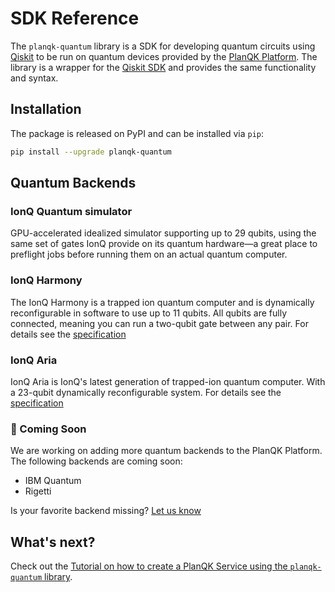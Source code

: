 # SDK Reference

The `planqk-quantum` library is a SDK for developing quantum circuits using [Qiskit](https://pypi.org/project/qiskit) to be run on quantum devices 
provided by the [PlanQK Platform](https://docs.platform.planqk.de).
The library is a wrapper for the [Qiskit SDK](https://github.com/Qiskit/qiskit-metapackage) and provides the same functionality and syntax.

## Installation

The package is released on PyPI and can be installed via `pip`:

```bash
pip install --upgrade planqk-quantum
```

## Quantum Backends

### IonQ Quantum simulator
GPU-accelerated idealized simulator supporting up to 29 qubits,
using the same set of gates IonQ provide on its quantum hardware—a great place to preflight jobs before running them on an actual quantum computer.

### IonQ Harmony
The IonQ Harmony is a trapped ion quantum computer and is dynamically reconfigurable in software to use up to 11 qubits.
All qubits are fully connected, meaning you can run a two-qubit gate between any pair.
For details see the [specification](https://ionq.com/quantum-systems/harmony)

### IonQ Aria
IonQ Aria is IonQ's latest generation of trapped-ion quantum computer. 
With a 23-qubit dynamically reconfigurable system.
For details see the [specification](https://ionq.com/quantum-systems/aria)

### :eyes: Coming Soon

We are working on adding more quantum backends to the PlanQK Platform. The following backends are coming soon:

- IBM Quantum
- Rigetti

Is your favorite backend missing? [Let us know](https://join.slack.com/t/planqk-platform/shared_invite/zt-1b4899wqr-xqOYLSCr8KqYkREi251NxQ&#41)

## What's next?
Check out the [Tutorial on how to create a PlanQK Service using the `planqk-quantum` library](../../tutorials/tutorial-qiskit.md).